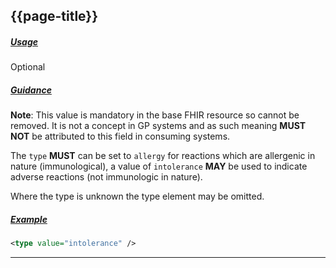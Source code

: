 ## {{page-title}}


<h5><ins>Usage</ins></h5>

<span class="mro-circle optional" title="Optional"></span> Optional


<h5><ins>Guidance</ins></h5>

<div class="nhsd-a-box nhsd-a-box--bg-light-blue nhsd-!t-margin-bottom-6 nhsd-t-body">
    <b>Note</b>: This value is mandatory in the base FHIR resource so cannot be removed. It is not a concept in GP systems and as such meaning <b>MUST NOT</b> be attributed to this field in consuming systems.
</div>

The `type` **MUST** can be set to `allergy` for reactions which are allergenic in nature (immunological), a value of `intolerance` **MAY** be used to indicate adverse reactions (not immunologic in nature). 

Where the type is unknown the type element may be omitted.


<h5><ins>Example</ins></h5>

```xml
<type value="intolerance" />
```

---